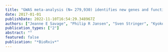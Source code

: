 ```yaml
---
title: "GWAS meta-analysis (N= 279,930) identifies new genes and functional links to intelligence"
date: 2017-01-01
publishDate: 2022-11-10T16:54:29.348967Z
authors: ["Jeanne E Savage", "Philip R Jansen", "Sven Stringer", "Kyoko Watanabe", "Julien Bryois", "Christiaan A de Leeuw", "Mats Nagel", "Swapnil Awasthi", "Peter B Barr", "Jonathan RI Coleman", " others"]
publication_types: ["2"]
abstract: ""
featured: false
publication: "*BioRxiv*"
---
```


